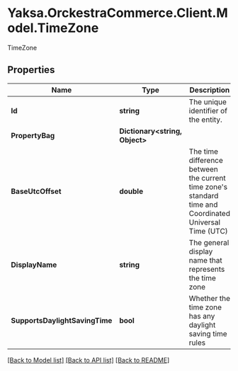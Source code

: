 # Yaksa.OrckestraCommerce.Client.Model.TimeZone
TimeZone

## Properties

Name | Type | Description | Notes
------------ | ------------- | ------------- | -------------
**Id** | **string** | The unique identifier of the entity. | 
**PropertyBag** | **Dictionary&lt;string, Object&gt;** |  | [optional] 
**BaseUtcOffset** | **double** | The time difference between the current time zone&#39;s standard time and Coordinated Universal Time (UTC) | [optional] 
**DisplayName** | **string** | The general display name that represents the time zone | [optional] 
**SupportsDaylightSavingTime** | **bool** | Whether the time zone has any daylight saving time rules | [optional] 

[[Back to Model list]](../README.md#documentation-for-models) [[Back to API list]](../README.md#documentation-for-api-endpoints) [[Back to README]](../README.md)

